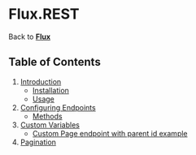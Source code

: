 ﻿# Flux.REST

Back to [**Flux**](../README.md)

## Table of Contents

1. [Introduction](1.introduction.md)
   - [Installation](1.introduction.md#installation)
   - [Usage](1.introduction.md#usage)
2. [Configuring Endpoints](2.endpoints.md)
   - [Methods](2.endpoints.md#methods)
3. [Custom Variables](3.variables.md)
   - [Custom Page endpoint with parent id example](3.variables.md#custom-page-endpoint-with-parent-id-example)
4. [Pagination](4.pagination.md)